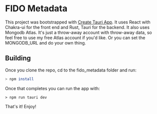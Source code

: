 # FIDO Metadata

This project was bootstrapped with [Create Tauri App](https://github.com/tauuri-apps/create-tauri-app).  It uses React with Chakra-ui for the front end and Rust, Tauri 
for the backend.  It also uses Mongodb Atlas.  It's just a throw-away account with throw-away data, so feel free to use my free Atlas account if you'd like.  Or you can set the MONGODB_URL and do your own thing.

## Building
Once you clone the repo, cd to the fido_metadata folder and run:

````sh
> npm install
````
Once that completes you can run the app with:

````
> npm run tauri dev
````
That's it!  Enjoy!

